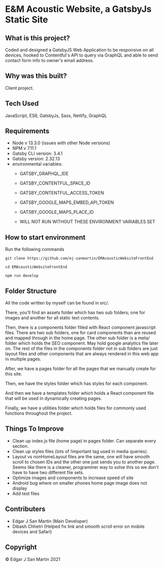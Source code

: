 # E&M Acoustic Website, a GatsbyJs Static Site


## What is this project?

Coded and designed a GatsbyJS Web Application to be responsive on all devices, hooked to Contentful's API to query via GraphQL and able to send contact form info to owner's email address.


## Why was this built?

Client project.


## Tech Used

JavaScript, ES6, GatsbyJs, Sass, Netlify, GraphQL

## Requirements

- Node v 13.3.0 (issues with other Node versions)
- NPM v 7.11.1
- Gatsby CLI version: 3.4.1
- Gatsby version: 2.32.13
- environmental variables:
    - GATSBY_GRAPHQL_IDE
    - GATSBY_CONTENTFUL_SPACE_ID
    - GATSBY_CONTENTFUL_ACCESS_TOKEN
    - GATSBY_GOOGLE_MAPS_EMBED_API_TOKEN
    - GATSBY_GOOGLE_MAPS_PLACE_ID

    - WILL NOT RUN WITHOUT THESE ENVIRONMENT VARIABLES SET


## How to start environment

Run the following commands

`git clone https://github.com/ej-sanmartin/EMAcousticWebsiteFrontEnd`

`cd EMAcousticWebsiteFrontEnd`

`npm run develop`


## Folder Structure

All the code written by myself can be found in src/.

There, you'll find an assets folder which has two sub folders; one for images and another for all static text contents.

Then, there is a components folder filled with React component javascript files. There are two sub folders, one for card components than are reused and mapped through in the home page. The other sub folder is a meta/ folder which holds the SEO component. May hold google analytics file later on. The rest of the files in the components folder not in sub folders are just layout files and other components that are always rendered in this web app in multiple pages.

After, we have a pages folder for all the pages that we manually create for this site.

Then, we have the styles folder which has styles for each component.

And then we have a templates folder which holds a React component file that will be used in dynamically creating pages.

Finally, we have a utilities folder which holds files for commonly used functions throughout the project.


## Things To Improve

- Clean up index.js file (home page) in pages folder. Can separate every section.
- Clean up styles files (lots of !important tag used in media queries).
- Layout vs nonHomeLayout files are the same, one will have smooth scroll to chosen IDs and the other one just sends you to another page. Seems like there is a cleaner, programmer way to solve this so we don't have to have two different file sets.
- Optimize images and components to increase speed of site
- Android bug where on smaller phones home page image does not display
- Add test files


## Contributers

- Edgar J San Martin (Main Developer)
- Dibash Chhetri (Helped fix link and smooth scroll error on mobile devices and Safari)


## Copyright

© Edgar J San Martin 2021
